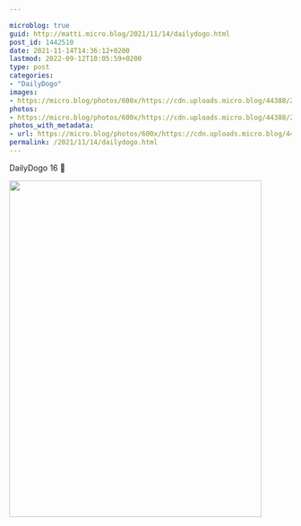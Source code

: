 ```yaml
---

microblog: true
guid: http://matti.micro.blog/2021/11/14/dailydogo.html
post_id: 1442510
date: 2021-11-14T14:36:12+0200
lastmod: 2022-09-12T10:05:59+0200
type: post
categories:
- "DailyDogo"
images:
- https://micro.blog/photos/600x/https://cdn.uploads.micro.blog/44388/2021/b86d5a049a.jpg
photos:
- https://micro.blog/photos/600x/https://cdn.uploads.micro.blog/44388/2021/b86d5a049a.jpg
photos_with_metadata:
- url: https://micro.blog/photos/600x/https://cdn.uploads.micro.blog/44388/2021/b86d5a049a.jpg
permalink: /2021/11/14/dailydogo.html
---
```

DailyDogo 16 🐶

<img src="/media/uploads/2021/b86d5a049a.jpg" width="450" height="600" alt="" />
